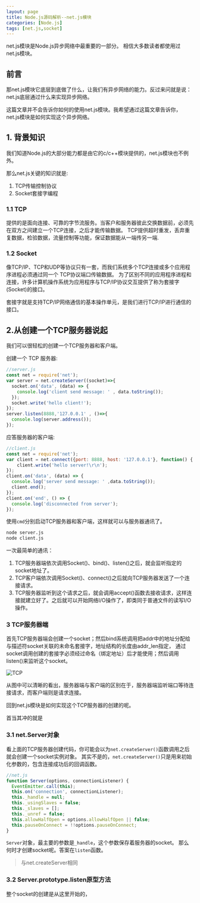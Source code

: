 ```yaml
---
layout: page
title: Node.js源码解析--net.js模块
categories: [Node.js]
tags: [net.js,socket]
---
```


net.js模块是Node.js异步网络中最重要的一部分。 相信大多数读者都使用过net.js模块。

## 前言
那net.js模块它底层到底做了什么，让我们有异步网络的能力。反过来问就是说：net.js底层通过什么来实现异步网络。

这篇文章并不会告诉你如何的使用net.js模块。我希望通过这篇文章告诉你，net.js模块是如何实现这个异步网络。


## 1. 背景知识
我们知道Node.js的大部分能力都是由它的c/c++模块提供的，net.js模块也不例外。

那么net.js关键的知识就是:

1. TCP传输控制协议
2. Socket套接字编程

### 1.1 TCP
提供的是面向连接、可靠的字节流服务。当客户和服务器彼此交换数据前，必须先在双方之间建立一个TCP连接，之后才能传输数据。
TCP提供超时重发，丢弃重复数据，检验数据，流量控制等功能，保证数据能从一端传另一端.

### 1.2 Socket
像TCP/IP、TCP和UDP等协议只有一套，而我们系统多个TCP连接或多个应用程序进程必须通过同一个 TCP协议端口传输数据。
为了区别不同的应用程序进程和连接，许多计算机操作系统为应用程序与TCP/IP协议交互提供了称为套接字(Socket)的接口。

套接字就是支持TCP/IP网络通信的基本操作单元，是我们进行TCP/IP进行通信的接口。

## 2.从创建一个TCP服务器说起
我们可以很轻松的创建一个TCP服务器和客户端。

创建一个 TCP 服务器:

```js
//server.js
const net = require('net');
var server = net.createServer((socket)=>{
  socket.on('data', (data) => {
    console.log('client send message: ' , data.toString());
  });
  socket.write('hello client!');
});
server.listen(8888,'127.0.0.1' , ()=>{
  console.log(server.address());
});
```

应答服务器的客户端:

```js
//client.js
const net = require('net');
var client = net.connect({port: 8888, host: '127.0.0.1'}, function() {
    client.write('hello server!\r\n');
});
client.on('data', (data) => {
  console.log('server send message: ' ,data.toString());
  client.end();
});
client.on('end', () => {
  console.log('disconnected from server');
});
```

使用`cmd`分别启动TCP服务器和客户端，这样就可以与服务器通讯了。

```sh
node server.js
node client.js
```

一次最简单的通讯：


1. TCP服务器端依次调用Socket()、bind()、listen()之后，就会监听指定的socket地址了。 
2. TCP客户端依次调用Socket()、connect()之后就向TCP服务器发送了一个连接请求。 
3. TCP服务器监听到这个请求之后，就会调用accept()函数去接收请求，这样连接就建立好了。之后就可以开始网络I/O操作了，即类同于普通文件的读写I/O操作。

### 3 TCP服务器端
首先TCP服务器端会创建一个socket；然后bind系统调用把addr中的地址分配给与描述符socket关联的未命名套接字，地址结构的长度由addr_len指定，
通过socket调用创建的套接字必须经过命名（绑定地址）后才能使用；然后调用listen()来监听这个socket。

![TCP]({{site.baseurl}}/images/2017/0221_01.jpg)

从图中可以清晰的看出，服务器端与客户端的区别在于，服务器端监听端口等待连接请求，而客户端则是请求连接。

回到net.js模块是如何实现这个TCP服务器的创建的呢。

首当其冲的就是

### 3.1 net.Server对象
看上面的TCP服务器创建代码，你可能会以为`net.createServer()`函数调用之后就会创建一个socket实例对象。
其实不是的，`net.createServer()`只是用来初始化参数的，包含连接成功后的回调函数。

```js
//net.js
function Server(options, connectionListener) {
  EventEmitter.call(this);
  this.on('connection', connectionListener);
  this._handle = null;
  this._usingSlaves = false;
  this._slaves = [];
  this._unref = false;
  this.allowHalfOpen = options.allowHalfOpen || false;
  this.pauseOnConnect = !!options.pauseOnConnect;
}
```
`Server`对象，最主要的参数是`_handle`，这个参数保存着服务器的socket。
那么何时才创建socket呢。答案在`listen`函数。

> 与net.createServer相同

### 3.2 Server.prototype.listen原型方法
整个socket的创建是从这里开始的，